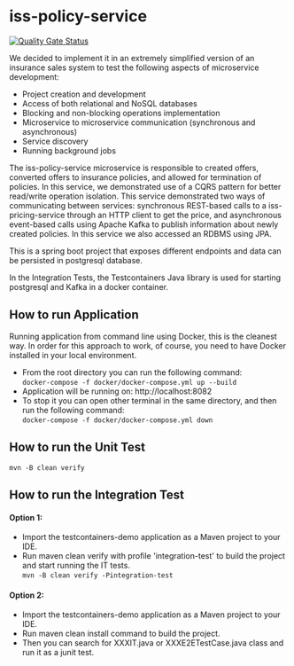 # iss-policy-service

[![Quality Gate Status](https://sonarcloud.io/api/project_badges/measure?project=iss-policy-service&metric=alert_status)](https://sonarcloud.io/dashboard?id=iss-policy-service)

We decided to implement it in an extremely simplified version of an insurance sales system to test the following aspects of microservice development:

* Project creation and development
* Access of both relational and NoSQL databases
* Blocking and non-blocking operations implementation
* Microservice to microservice communication (synchronous and asynchronous)
* Service discovery
* Running background jobs

The iss-policy-service microservice is responsible to created offers, converted offers to insurance policies, and allowed for termination of policies.
In this service, we demonstrated use of a CQRS pattern for better read/write operation isolation. This service demonstrated two ways of communicating between services: synchronous REST-based calls to a iss-pricing-service through an HTTP client to get the price, and asynchronous event-based calls using Apache Kafka to publish information about newly created policies. In this service we also accessed an RDBMS using JPA.

This is a spring boot project that exposes different endpoints and data can be persisted in postgresql database.

In the Integration Tests, the Testcontainers Java library is used for starting postgresql and Kafka in a docker container.

## How to run Application

Running application from command line using Docker, this is the cleanest way.
In order for this approach to work, of course, you need to have Docker installed in your local environment.

* From the root directory you can run the following command:<br/>
    ```docker-compose -f docker/docker-compose.yml up --build```
* Application will be running on: http://localhost:8082
* To stop it you can open other terminal in the same directory, and then run the following command:<br/>
    ```docker-compose -f docker/docker-compose.yml down```

## How to run the Unit Test

```mvn -B clean verify```

## How to run the Integration Test

#### Option 1:
* Import the testcontainers-demo application as a Maven project to your IDE.
* Run maven clean verify with profile 'integration-test' to build the project and start running the IT tests.<br/>
    ```mvn -B clean verify -Pintegration-test```

#### Option 2:
* Import the testcontainers-demo application as a Maven project to your IDE.
* Run maven clean install command to build the project.
* Then you can search for XXXIT.java or XXXE2ETestCase.java class and run it as a junit test.

